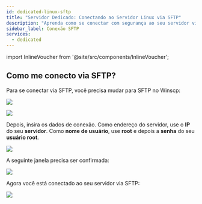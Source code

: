 ```yaml
---
id: dedicated-linux-sftp
title: "Servidor Dedicado: Conectando ao Servidor Linux via SFTP"
description: "Aprenda como se conectar com segurança ao seu servidor via SFTP para gerenciar arquivos de forma eficiente e melhorar seu acesso ao servidor → Saiba mais agora"
sidebar_label: Conexão SFTP
services:
  - dedicated
---
```


import InlineVoucher from '@site/src/components/InlineVoucher';

<InlineVoucher />

## Como me conecto via SFTP?

Para se conectar via SFTP, você precisa mudar para SFTP no Winscp: 

![](https://screensaver01.zap-hosting.com/index.php/s/R5QRq5t8spGezE9/download/vps-sftp-3.gif)

![](https://screensaver01.zap-hosting.com/index.php/s/7HYF3ngpfcKXLZ9/preview)

Depois, insira os dados de conexão. Como endereço do servidor, use o **IP** do seu **servidor**. Como **nome de usuário**, use **root** e depois a **senha** do seu **usuário root**.

![](https://screensaver01.zap-hosting.com/index.php/s/boGkPkqF58CjxkD/preview)

A seguinte janela precisa ser confirmada:

![](https://screensaver01.zap-hosting.com/index.php/s/TQ9abPjsCXRqTGG/preview)


Agora você está conectado ao seu servidor via SFTP: 

![](https://screensaver01.zap-hosting.com/index.php/s/xA44qPQB6zcFc75/preview)

<InlineVoucher />